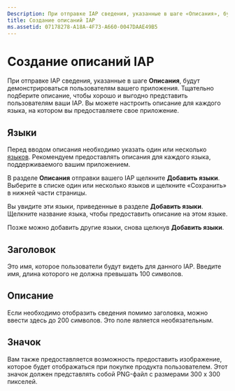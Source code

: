 ```yaml
---
Description: При отправке IAP сведения, указанные в шаге «Описания», будут демонстрироваться пользователям вашего приложения.
title: Создание описаний IAP
ms.assetid: 07178278-A18A-4F73-A660-0047DAAE49B5
---
```


# Создание описаний IAP


При отправке IAP сведения, указанные в шаге **Описания**, будут демонстрироваться пользователям вашего приложения. Тщательно подберите описание, чтобы хорошо и выгодно представить пользователям ваши IAP. Вы можете настроить описание для каждого языка, на котором вы предоставляете свое приложение.

## Языки


Перед вводом описания необходимо указать один или несколько [языков](supported-languages.md). Рекомендуем предоставлять описания для каждого языка, поддерживаемого вашим приложением.

В разделе **Описания** отправки вашего IAP щелкните **Добавить языки**. Выберите в списке один или несколько языков и щелкните «Сохранить» в нижней части страницы.

Вы увидите эти языки, приведенные в разделе **Добавить языки**. Щелкните название языка, чтобы предоставить описание на этом языке.

Позже можно добавить другие языки, снова щелкнув **Добавить языки**.

## Заголовок


Это имя, которое пользователи будут видеть для данного IAP. Введите имя, длина которого не должна превышать 100 символов.

## Описание


Если необходимо отобразить сведения помимо заголовка, можно ввести здесь до 200 символов. Это поле является необязательным.

## Значок


Вам также предоставляется возможность предоставить изображение, которое будет отображаться при покупке продукта пользователем. Этот значок должен представлять собой PNG-файл с размерами 300 x 300 пикселей.

 

 






<!--HONumber=Mar16_HO1-->



